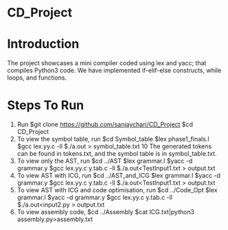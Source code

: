 # CD_Project
# Introduction
The project showcases a mini compiler coded using lex and yacc; that compiles Python3 code. We have implemented if-elif-else constructs, while loops, and functions.

# Steps To Run
1. Run
$git clone https://github.com/sanjaychari/CD_Project $cd CD_Project
2. To view the symbol table, run $cd Symbol_table
$lex phase1_finals.l
$gcc lex.yy.c -ll
$./a.out > symbol_table.txt
10
The generated tokens can be found in tokens.txt, and the symbol table is in symbol_table.txt.
3. To view only the AST, run $cd ../AST
$lex grammar.l
$yacc -d grammar.y
$gcc lex.yy.c y.tab.c -ll $./a.out<TestInput1.txt > output.txt
4. To view AST with ICG, run $cd ../AST_and_ICG
$lex grammar.l
$yacc -d grammar.y
$gcc lex.yy.c y.tab.c -ll $./a.out<TestInput1.txt > output.txt
5. To view AST with ICG and code optimisation, run $cd ../Code_Opt
$lex grammar.l
$yacc -d grammar.y
$gcc lex.yy.c y.tab.c -ll $./a.out<input2.py > output.txt
6. To view assembly code,
 $cd ../Assembly $cat ICG.txt|python3 assembly.py>assembly.txt
